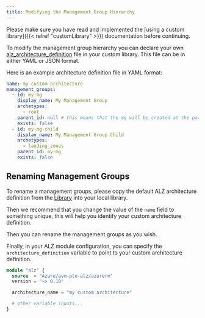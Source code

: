 ```yaml
---
title: Modifying the Management Group Hierarchy
---
```


Please make sure you have read and implemented the [using a custom library]({{< relref "customLibrary" >}}) documentation before continuing.

To modify the management group hierarchy you can declare your own [alz_architecture_definition](https://azure.github.io/Azure-Landing-Zones-Library/assets/architectures/) file in your custom library.
This file can be in either YAML or JSON format.

Here is an example architecture definition file in YAML format:

```yaml
name: my custom architecture
management_groups:
  - id: my-mg
    display_name: My Management Group
    archetypes:
      - root
    parent_id: null # this means that the mg will be created at the parent as defined in the module configuration.
    exists: false
  - id: my-mg-child
    display_name: My Management Group Child
    archetypes:
      - landing_zones
    parent_id: my-mg
    exists: false
```

## Renaming Management Groups

To rename a management groups, please copy the default ALZ architecture definition from the [Library](https://github.com/Azure/Azure-Landing-Zones-Library/tree/main/platform/alz/architecture_definitions) into your local library.

Then we recommend that you change the value of the `name` field to something unique, this will help you identify your custom architecture definition.

Then you can rename the management groups as you wish.

Finally, in your ALZ module configuration, you can specify the `architecture_definition` variable to point to your custom architecture definition.

```terraform
module "alz" {
  source  = "Azure/avm-ptn-alz/azurerm"
  version = "~> 0.10"

  architecture_name = "my custom architecture"

  # other variable inputs...
}
```
